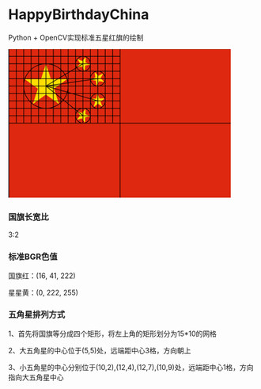 # HappyBirthdayChina

Python + OpenCV实现标准五星红旗的绘制

<img src="./flagRule.jpg" width="450" height="300" />

### 国旗长宽比

3:2


### 标准BGR色值

国旗红：(16, 41, 222)

星星黄：(0, 222, 255)

### 五角星排列方式

1、首先将国旗等分成四个矩形，将左上角的矩形划分为15\*10的网格

2、大五角星的中心位于(5,5)处，远端距中心3格，方向朝上

3、小五角星的中心分别位于(10,2),(12,4),(12,7),(10,9)处，远端距中心1格，方向指向大五角星中心



